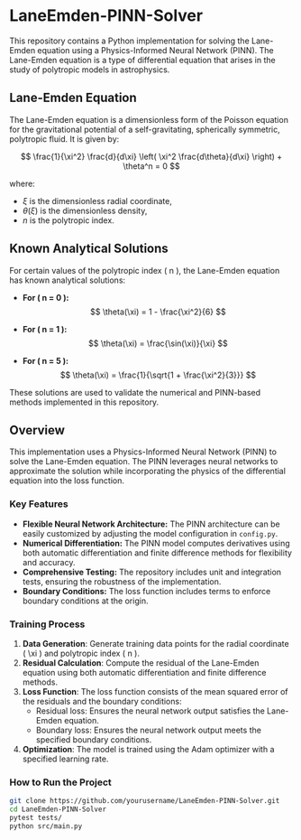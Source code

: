 # LaneEmden-PINN-Solver

This repository contains a Python implementation for solving the Lane-Emden equation using a Physics-Informed Neural Network (PINN). The Lane-Emden equation is a type of differential equation that arises in the study of polytropic models in astrophysics.

## Lane-Emden Equation

The Lane-Emden equation is a dimensionless form of the Poisson equation for the gravitational potential of a self-gravitating, spherically symmetric, polytropic fluid. It is given by:

$$ \frac{1}{\xi^2} \frac{d}{d\xi} \left( \xi^2 \frac{d\theta}{d\xi} \right) + \theta^n = 0 $$

where:
- $\xi$ is the dimensionless radial coordinate,
- $\theta(\xi)$ is the dimensionless density,
- $n$ is the polytropic index.

## Known Analytical Solutions

For certain values of the polytropic index \( n \), the Lane-Emden equation has known analytical solutions:

- **For \( n = 0 \):** 
  $$ \theta(\xi) = 1 - \frac{\xi^2}{6} $$

- **For \( n = 1 \):** 
  $$ \theta(\xi) = \frac{\sin(\xi)}{\xi} $$

- **For \( n = 5 \):** 
  $$ \theta(\xi) = \frac{1}{\sqrt{1 + \frac{\xi^2}{3}}} $$

These solutions are used to validate the numerical and PINN-based methods implemented in this repository. 

## Overview

This implementation uses a Physics-Informed Neural Network (PINN) to solve the Lane-Emden equation. The PINN leverages neural networks to approximate the solution while incorporating the physics of the differential equation into the loss function.

### Key Features

- **Flexible Neural Network Architecture:** The PINN architecture can be easily customized by adjusting the model configuration in `config.py`.
- **Numerical Differentiation:** The PINN model computes derivatives using both automatic differentiation and finite difference methods for flexibility and accuracy.
- **Comprehensive Testing:** The repository includes unit and integration tests, ensuring the robustness of the implementation.
- **Boundary Conditions:** The loss function includes terms to enforce boundary conditions at the origin.

### Training Process

1. **Data Generation**: Generate training data points for the radial coordinate \( \xi \) and polytropic index \( n \).
2. **Residual Calculation**: Compute the residual of the Lane-Emden equation using both automatic differentiation and finite difference methods.
3. **Loss Function**: The loss function consists of the mean squared error of the residuals and the boundary conditions:
   - Residual loss: Ensures the neural network output satisfies the Lane-Emden equation.
   - Boundary loss: Ensures the neural network output meets the specified boundary conditions.
4. **Optimization**: The model is trained using the Adam optimizer with a specified learning rate.

### How to Run the Project

```bash
git clone https://github.com/yourusername/LaneEmden-PINN-Solver.git
cd LaneEmden-PINN-Solver
pytest tests/
python src/main.py
```
